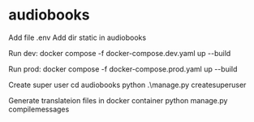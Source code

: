 # audiobooks

Add file .env
Add dir static in audiobooks

Run dev:
docker compose -f docker-compose.dev.yaml up --build

Run prod:
docker compose -f docker-compose.prod.yaml up --build

Create super user
cd audiobooks
python .\manage.py createsuperuser

Generate translateion files
in docker container
python manage.py compilemessages

